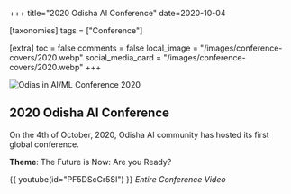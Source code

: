 +++
title="2020 Odisha AI Conference"
date=2020-10-04

[taxonomies]
tags = ["Conference"]

[extra]
toc = false
comments = false
local_image = "/images/conference-covers/2020.webp"
social_media_card = "/images/conference-covers/2020.webp"
+++

![Odias in AI/ML Conference 2020](/images/conference-covers/2020.webp)

## 2020 Odisha AI Conference

On the 4th of October, 2020, Odisha AI community has hosted its first global conference.

**Theme**: The Future is Now: Are you Ready?

{{ youtube(id="PF5DScCr5SI") }}
_Entire Conference Video_
